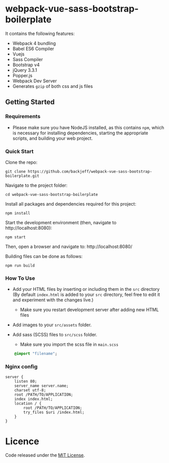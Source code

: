 
# webpack-vue-sass-bootstrap-boilerplate

It contains the following features:

- Webpack 4 bundling
- Babel ES6 Compiler
- Vuejs
- Sass Compiler
- Bootstrap v4
- jQuery 3.3.1
- Popper.js 
- Webpack Dev Server
- Generates `gzip` of both css and js files  

## Getting Started

### Requirements
* Please make sure you have NodeJS installed, as this contains `npm`, which is necessary
for installing dependencies, starting the appropriate scripts, and building your web project.

### Quick Start
Clone the repo:

    git clone https://github.com/backjeff/webpack-vue-sass-bootstrap-boilerplate.git

Navigate to the project folder:

    cd webpack-vue-sass-bootstrap-boilerplate

Install all packages and dependencies required for this project:

    npm install
    
Start the development environment (then, navigate to http://localhost:8080):

    npm start
 
Then, open a browser and navigate to: http://localhost:8080/ 
    
Building files can be done as follows:

    npm run build

### How To Use
* Add your HTML files by inserting or including them in the `src` directory (By default `index.html` is added to your `src` directory, feel free to edit it and 
experiment with the changes live.)
    
    * Make sure you restart development server after adding new HTML files

* Add images to your `src/assets` folder.
* Add sass (SCSS) files to `src/scss` folder.
  * Make sure you import the scss file in `main.scss` 
    
```sass
    @import "filename";
```

### Nginx config
```
server {
    listen 80;
    server_name server.name;
    charset utf-8;
    root /PATH/TO/APPLICATION;
    index index.html;
    location / {
        root /PATH/TO/APPLICATION;
        try_files $uri /index.html;
    }
}
```

# Licence
Code released under the [MIT License](LICENSE.md).

